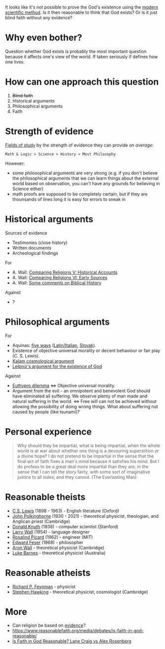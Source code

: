 It looks like it's not possible to prove the God's existence using the [modern scientific method](http://www.wall.org/~aron/blog/the-pillars-of-science/). Is it then reasonable to think that God exists? Or is it just blind faith without any evidence?

# Why even bother?

Question whether God exists is probably the most important question because it affects one's view of the world. If taken seriously if defines how one lives.

# How can one approach this question

1. ~~Blind faith~~
2. Historical arguments
3. Philosophical arguments
4. Faith

# Strength of evidence

[Fields of study](http://www.wall.org/~aron/blog/theology-less-speculative-than-quantum-gravity/) by the strength of evidence they can provide *on average*:

```
Math & Logic > Science > History > Most Philosophy
```

However:

* some philosophical arguments are very strong (e.g. if you don't believe the philosophical arguments that we can learn things about the external world based on observation, you can't have any grounds for believing in Science either)
* math proofs are supposed to be completely certain, but if they are thounsands of lines long it is easy for errors to sneak in

# Historical arguments

Sources of evidence

* Testimonies (close history)
* Written documents
* Archeological findings

For

* A. Wall: [Comparing Religions V: Historical Accounts](http://www.wall.org/~aron/blog/comparing-religions-v-historical-accounts/)
* A. Wall: [Comparing Religions VI: Early Sources](http://www.wall.org/~aron/blog/comparing-religions-vi-early-sources/)
* A. Wall: [Some comments on Biblical History](http://www.wall.org/~aron/blog/some-comments-on-biblical-history/)

Against

* ?

# Philosophical arguments

For

* Aquinas: [five ways](https://aquinas101.thomisticinstitute.org/st-ia-q-2#FPQ2OUTP1) ([Latin/Italian](http://www.carimo.it/somma-teologica/somma.htm), [Slovak](https://blog.postoj.sk/8037/pat-ciest-rozumu-k-poznaniu-boha)).
* Existence of objective universal morality or decent behaviour or fair play (C. S. Lewis).
* [Kalam cosmological argument](https://en.wikipedia.org/wiki/Kalam_cosmological_argument)
* [Leibniz's argument for the existence of God](https://www.reasonablefaith.org/videos/interviews-panels/leibnizs-argument-for-the-existence-of-god-bobby-conway/)

Against

* [Euthypro dilemma](https://en.wikipedia.org/wiki/Euthyphro_dilemma) <=> Objective universal morality.
* Argument from the evil - an omnipotent and benevolent God should have eliminated all suffering. We observe plenty of man made and natural suffering in the world. <=> Free will can not be achieved without allowing the possibility of doing wrong things. What about suffering not caused by people (like tsunami)?

# Personal experience

> Why should they be impartial, what is being impartial, when the whole world is at war about whether one thing is a devouring superstition or a divine hope? I do not pretend to be impartial in the sense that the final act of faith fixes a man's mind because it satisfies his mind. But I do profess to be a great deal more impartial than they are; in the sense that I can tell the story fairly, with some sort of imaginative justice to all sides; and they cannot.  (The Everlasting Man)

# Reasonable theists

* [C.S. Lewis](https://en.wikipedia.org/wiki/C._S._Lewis) (1898 - 1963) - English literature (Oxford)
* [John Polkinghorne](https://en.wikipedia.org/wiki/John_Polkinghorne) (1930 - 2021) - theoretical physicist, theologian, and Anglican priest (Cambridge)
* [Donald Knuth](https://en.wikipedia.org/wiki/Donald_Knuth) (1938) - computer scientist (Stanford)
* [Larry Wall](https://en.wikipedia.org/wiki/Larry_Wall) (1954) - language designer
* [Rosalind Picard](https://www.media.mit.edu/people/picard/overview/) (1962) - engineer (MIT)
* [Edward Feser](http://edwardfeser.blogspot.com/) (1968) - philosopher
* [Aron Wall](http://www.wall.org/~aron/blog/bio/) - theoretical physicist (Cambridge)
* [Luke Barnes](https://www.closertotruth.com/contributor/luke-barnes/profile) - theoretical physicist (Australia)

# Reasonable atheists

* [Richard P. Feynman](http://www.wall.org/~aron/blog/what-about-science/) - physicist
* [Stephen Hawking](https://en.wikipedia.org/wiki/Stephen_Hawking) - theoretical physicist, cosmologist (Cambridge)

# More

* Can religion be based on [evidence](http://www.wall.org/~aron/evidence.htm)?
* https://www.reasonablefaith.org/media/debates/is-faith-in-god-reasonable/
* [Is Faith in God Reasonable? Lane Craig vs Alex Rosenberg](https://www.youtube.com/watch?v=bhfkhq-CM84)
